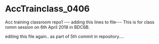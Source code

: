 # AccTrainclass_0406
Acc training classroom repo1
--- adding this lines to file---
This is for class romm session on 6th April 2018 in BDC6B. 

editing this file again.. as part of 5th commit in repository....

